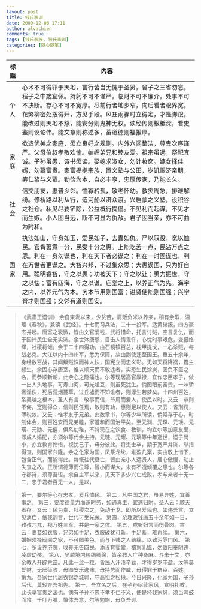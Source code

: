 ```yaml
---
layout: post
title: 钱氏家训
date: 2009-12-06 17:11
author: alvachien
comments: true
tags: [钱氏家族, 钱氏家训]
categories: [随心随笔]
---
```


|标题|内容|
|-|---|
|个人|心术不可得罪于天地，言行皆当无愧于圣贤。曾子之三省勿忘。程子之中箴宜佩。持躬不可不谨严。临财不可不廉介。处事不可不决断。存心不可不宽厚。尽前行者地步窄，向后看者眼界宽。花繁柳密处拨得开，方见手段。风狂雨骤时立得定，才是脚跟。能改过则天地不怒，能安分则鬼神无权。读经传则根柢深，看史鉴则议论伟。能文章则称述多，蓄道德则福报厚。|
|家庭|欲造优美之家庭，须立良好之规则。内外六闾整洁，尊卑次序谨严。父母伯叔孝敬欢愉。妯娌弟兄和睦友爱。祖宗虽远，祭祀宜诚。子孙虽愚，诗书须读。娶媳求淑女，勿计妆奁。嫁女择佳婿，勿慕富贵。家富提携宗族，置义塾与公田，岁饥赈济亲朋，筹仁浆与义粟。勤俭为本，自必丰亨，忠厚传家，乃能长久。|
|社会|信交朋友，惠普乡邻。恤寡矜孤，敬老怀幼。救灾周急，排难解纷。修桥路以利从行，造河船以济众渡。兴启蒙之义塾，设积谷之社仓。私见尽要铲除，公益概行提倡。不见利而起谋，不见才而生嫉。小人固当远，断不可显为仇敌。君子固当亲，亦不可曲为附和。|
|国家|执法如山，守身如玉，爱民如子，去蠹如仇。严以驭役，宽以恤民。官肯著意一分，民受十分之惠。上能吃苦一点，民沾万点之恩。利在一身勿谋也，利在天下者必谋之；利在一时固谋也，利在万世者更谋之。大智兴邦，不过集众思；大愚误国，只为好自用。聪明睿智，守之以愚；功被天下；守之以让；勇力振世，守之以怯；富有四海，守之以谦。庙堂之上，以养正气为先。海宇之内，以养元气为本。务本节用则国富；进贤使能则国强；兴学育才则国盛；交邻有道则国安。|



> 《武肃王遗训》
      余自束发以来，少贫苦，肩贩负米以养亲，稍有余暇，温理《春秋》，兼读《武经》。十七而习兵法，二十一投军。适黄巢叛，四方豪杰并起。唐室之衰微，皆由文官爱钱，武将惜命，托言讨贼，空言复仇，而于国计民生全无实济。余世沐唐恩，目击人情乖忤，心忧时事艰危，变报络绎，社稷将倾。余于二十四得功，由石镜镇百总，枕甲提戈，一心杀贼，每战必克。大江以内十四州军，悉为保障，故由副使迁至国王。垂五十余年，身经数百战，其间叛贼诛而神人快，国宪立而忠义彰。无如天将降祸，霸主频生。余固心存唐室，惟以顺天而不敢违者，实恐生民涂炭，因负不臣之名，而恭顺新朝，此余心之隐痛也。尔等现居高官厚禄，宜作忠臣孝子，做一出人头地事，可寿山河，可光俎豆，则虽死犹生。倘图眼前富贵，一味骄奢淫佚，死后荒烟蔓草，过丘墟而不知谁者，则浮生若梦矣。十四州百姓，系吴越之根本。圣人有言：敬事而信，节用而爱人，使民以时。又云：恭则不侮，宽则得众，信则民任焉，敏则有功，惠则足以使人。又云：省刑罚，薄税敛。又云：惟孝友于兄弟。此数章书，尔等少年所读，倘常存于心，时刻体会，则百姓安而兄弟睦，家道和而国治平矣。至元渊、元琛、元瑶、元璜、元勖、元僖，俱系幼稚，不特现在之饮食、教训，均宜尔等加意友爱，即成人婚配，亦须尔等代余主持。元琏、元耀、元璃等中年逝世，遗子尚小，亦宜教育怜惜，视犹己子，毋分彼此。将吏士卒，期于宽严并济，举措得宜，则国家兴隆。余之化家为国，凤篆龙纶，堆盈几案，实由敬上惜下，包含正气，而能得此。每慨往代衰亡，皆由亲小人远贤人，居心傲慢，动止失宜之故。正所谓德薄而位尊，智小而谋大，未有不遭倾覆之患也。尔等各守郡符，须尊吾语。余自主军以来，见天下多少兴亡成败，孝与亲者十无一二，忠于君者百无一人。是以，

> 第一，要尔等心存忠孝，爱兵恤民。
第二，凡中国之君，虽易异姓，宜善事之。
第三，要度德量力而识时务，如遇真主，宜速归附。圣人云：顺天者存。又云：民为贵，社稷次之。免动干戈，即所以爱民也。如违吾言，立见消亡，依我训言，世代可受光荣。
第四，余理政钱唐五十余年如一日，孜孜兀兀，视万姓三军，并是一家之体。
第五，戒听妇言而伤骨肉。古云：妻妾如衣服，兄弟如手足，衣服破犹可新，手足断，难再续。
第六，婚姻须择阀阅之家，不可图美色，而与下贱之人结缡，以致污辱门风。
第七，多设养济院，收养无告四民，添设育婴堂，稽察乳媪，勿致阳奉阴违，凌虐幼孩。
第八，吴越境内绫绢绸绵，皆余教人广种桑麻。斗米十文，亦余教人开辟荒亩。凡此一丝一粒，皆民人汗渍辛勤，才得岁岁丰盈。汝等莫爱财，无厌征收，毋图安乐逸豫，毋持势而作威，毋得罪于群臣、百姓。
第九，吾家世代居衣锦之城郭，守高祖之松楸。今日兴隆，化家为国，子孙后代，莫轻弃吾祖先。
第十，吾立名之后，在子孙绍续家风，宣明礼教。此长享富贵之法也。倘有子孙不忠不孝不仁不义，便是坏我家风，须当鸣鼓而攻。千叮万嘱，慎体吾意，尔等勉旃，毋负吾训。

